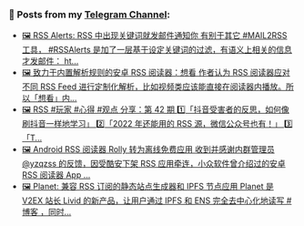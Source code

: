 ### 📰 Posts from my [Telegram Channel](https://t.me/s/aboutrss):
<!-- BLOG-POST-LIST:START -->
- [🖼 RSS Alerts: RSS 中出现关键词就发邮件通知你 有别于其它 #MAIL2RSS 工具， #RSSAlerts 是加了一层基于设定关键词的过滤，有语义上相关的信息才发邮件： ht...](https://t.me/aboutrss/1248)
- [🖼 致力于内置解析规则的安卓 RSS 阅读器：想看 作者认为 RSS 阅读器应对不同 RSS Feed 进行定制化解析，比如视频类应该能直接在阅读器内播放。所以「想看」内...](https://t.me/aboutrss/1247)
- [🖼 RSS #玩家 #心得 #观点 分享：第 42 期 1️⃣「抖音受害者的反思，如何像刷抖音一样地学习」 2️⃣「2022 年还能用的 RSS 源，微信公众号也有！」 3️⃣「T...](https://t.me/aboutrss/1246)
- [🖼 Android RSS 阅读器 Rolly 转为离线免费应用 收到并感谢内群管理员 @yzqzss 的反馈，因受酷安下架 RSS 应用牵连，小众软件曾介绍过的安卓 RSS 阅读器 App ...](https://t.me/aboutrss/1245)
- [🖼 Planet: 兼容 RSS 订阅的静态站点生成器和 IPFS 节点应用 Planet 是 V2EX 站长 Livid 的新产品，让用户通过 IPFS 和 ENS 完全去中心化地读写 #博客 ，同时...](https://t.me/aboutrss/1244)
<!-- BLOG-POST-LIST:END -->

<!--
**AboutRSS/AboutRSS** is a ✨ _special_ ✨ repository because its `README.md` (this file) appears on your GitHub profile.

Here are some ideas to get you started:

- 🔭 I’m currently working on ...
- 🌱 I’m currently learning ...
- 👯 I’m looking to collaborate on ...
- 🤔 I’m looking for help with ...
- 💬 Ask me about ...
- 📫 How to reach me: ...
- 😄 Pronouns: ...
- ⚡ Fun fact: ...
-->
